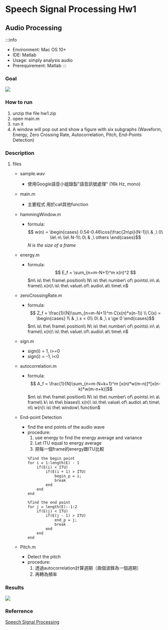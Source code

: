 # Speech Signal Processing Hw1

## Audio Processing
:::info
- Environment: Mac OS 10+
- IDE: Matlab
- Usage: simply analysis audio
- Prerequirement: Matlab
:::

### Goal
![](https://i.imgur.com/f5hfB0D.png)



### How to run
1. unzip the file hw1.zip
2. open main.m
3. run it
4. A window will pop out and show a figure with six subgraphs (Waveform, Energy, Zero Crossing Rate, Autocorrelation, Pitch, End-Points Detection)

### Description
1. files
    - sample.wav
        - 使用Google語音小姐錄製"語音訊號處理" (16k Hz, mono)
    - main.m
        - 主要程式 用於call其他function
    - hammingWindow.m
        - formula:
        $$ w(n) = \begin{cases}
            0.54-0.46\cos(\frac{2n\pi}{N-1})\ & ,\ 0\ \le\ n\ \le\ N-1\\
            0\ & ,\ others
        \end{cases}$$
        $N\ is\ the\ size\ of\ a\ frame$
    - energy.m
        - formula:
        $$ E_f = \sum_{n=m-N+1}^m x(n)^2 $$
        $m\ is\ the\ frame\ position\\
        N\ is\ the\ number\ of\ points\ in\ a\ frame\\
        x(n)\ is\ the\ value\ of\ audio\ at\ time\ n$
    - zeroCrossingRate.m
        - formula:
        $$ Z_f = \frac{1}{N}\sum_{n=m-N+1}^m C(x(n)*x(n-1)) \\
        C(x) = \begin{cases}
        1\ & ,\ x < 0\\
        0\ & ,\ x \ge 0
        \end{cases}$$
        $m\ is\ the\ frame\ position\\
        N\ is\ the\ number\ of\ points\ in\ a\ frame\\
        x(n)\ is\ the\ value\ of\ audio\ at\ time\ n$
    - sign.m
        - sign(i) = 1, i>=0
        - sign(i) = -1, i<0
    - autocorrelation.m
        - formula:
        $$ A_f = \frac{1}{N}\sum_{n=m-N+k+1}^m [x(n)*w(m-n)]*[x(n-k)*w(m-n+k)]$$
        $m\ is\ the\ frame\ position\\
        N\ is\ the\ number\ of\ points\ in\ a\ frame\\
        k\ is\ the\ biases\\
        x(n)\ is\ the\ value\ of\ audio\ at\ time\ n\\
        w(n)\ is\ the\ window\ function$
    - End-point Detection
        - find the end points of the audio wave
        - procedure:
            1. use energy to find the energy average and variance
            2. Let ITU equal to energy average
            3. 把每一個frame的energy跟ITU比較
            ```
            %find the begin point
            for i = 1:length(E) - 1
                if(E(i) < ITU)
                    if(E(i + 1) > ITU)
                        begin_p = i;
                        break
                    end
                end
            end

            %find the end point
            for j = length(E):-1:2
                if(E(j) < ITU)
                    if(E(j - 1) > ITU)
                        end_p = j;
                        break
                    end
                end
            end
            ```

    - Pitch.m
        - Detect the pitch
        - procedure:
            1. 透過autocorrelation計算週期（兩個波鋒為一個週期）
            2. 再轉為頻率
        
### Results
![](https://i.imgur.com/1Reau8u.png)

### Referrence
[Speech Signal Processing](https://docs.google.com/presentation/d/1rr-5hOAI5uQDl38HdROF0ibypHeLM6qFGCvGwE9ZD3o/edit#slide=id.p1)
